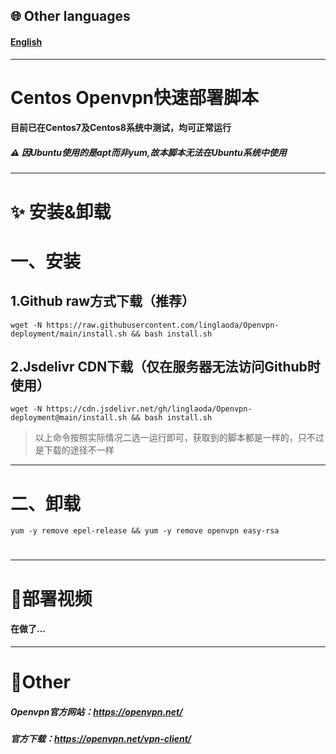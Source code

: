 ## 🌐 Other languages
#### [English](https://github.com/linglaoda/Openvpn-deployment/tree/main/English-Readme)

***

# Centos Openvpn快速部署脚本
#### 目前已在Centos7及Centos8系统中测试，均可正常运行
##### ⚠ 因Ubuntu使用的是apt而非yum,故本脚本无法在Ubuntu系统中使用

***

# ✨ 安装&卸载
# 一、安装
## 1.Github raw方式下载（推荐）
````
wget -N https://raw.githubusercontent.com/linglaoda/Openvpn-deployment/main/install.sh && bash install.sh
````
## 2.Jsdelivr CDN下载（仅在服务器无法访问Github时使用）
````
wget -N https://cdn.jsdelivr.net/gh/linglaoda/Openvpn-deployment@main/install.sh && bash install.sh
````
> 以上命令按照实际情况二选一运行即可，获取到的脚本都是一样的，只不过是下载的途径不一样
***
# 二、卸载

````
yum -y remove epel-release && yum -y remove openvpn easy-rsa
````

# 
***

# 🌠部署视频
#### 在做了...

***

# 🌌Other
##### Openvpn官方网站：https://openvpn.net/
##### 官方下载：https://openvpn.net/vpn-client/
